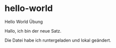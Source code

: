 # hello-world
Hello World Übung

Hallo, ich bin der neue Satz.

Die Datei habe ich runtergeladen und lokal geändert.
